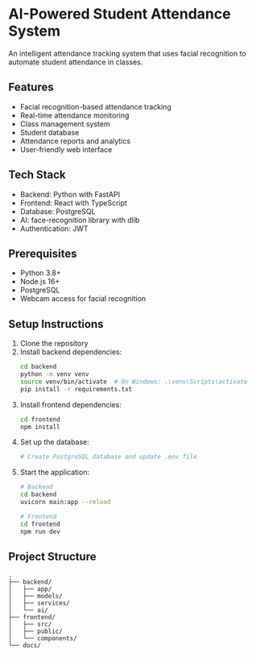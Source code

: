 # AI-Powered Student Attendance System

An intelligent attendance tracking system that uses facial recognition to automate student attendance in classes.

## Features

- Facial recognition-based attendance tracking
- Real-time attendance monitoring
- Class management system
- Student database
- Attendance reports and analytics
- User-friendly web interface

## Tech Stack

- Backend: Python with FastAPI
- Frontend: React with TypeScript
- Database: PostgreSQL
- AI: face-recognition library with dlib
- Authentication: JWT

## Prerequisites

- Python 3.8+
- Node.js 16+
- PostgreSQL
- Webcam access for facial recognition

## Setup Instructions

1. Clone the repository
2. Install backend dependencies:
   ```bash
   cd backend
   python -m venv venv
   source venv/bin/activate  # On Windows: .\venv\Scripts\activate
   pip install -r requirements.txt
   ```
3. Install frontend dependencies:
   ```bash
   cd frontend
   npm install
   ```
4. Set up the database:
   ```bash
   # Create PostgreSQL database and update .env file
   ```
5. Start the application:
   ```bash
   # Backend
   cd backend
   uvicorn main:app --reload

   # Frontend
   cd frontend
   npm run dev
   ```

## Project Structure

```
.
├── backend/
│   ├── app/
│   ├── models/
│   ├── services/
│   └── ai/
├── frontend/
│   ├── src/
│   ├── public/
│   └── components/
└── docs/
```